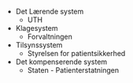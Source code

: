* Det Lærende system
	* UTH
* Klagesystem
	* Forvaltningen
* Tilsynssystem
	* Styrelsen for patientsikkerhed
* Det kompenserende system
	* Staten - Patienterstatningen

